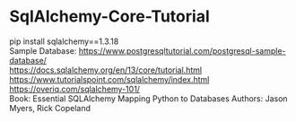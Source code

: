 # SqlAlchemy-Core-Tutorial

pip install sqlalchemy==1.3.18
<br/>
Sample Database: https://www.postgresqltutorial.com/postgresql-sample-database/
<br />
https://docs.sqlalchemy.org/en/13/core/tutorial.html
<br />
https://www.tutorialspoint.com/sqlalchemy/index.html
<br />
https://overiq.com/sqlalchemy-101/
<br />
Book: Essential SQLAlchemy Mapping Python to Databases Authors: Jason Myers, Rick Copeland
